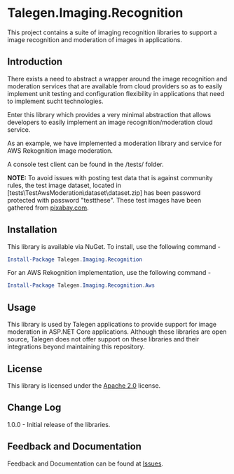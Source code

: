 # Talegen.Imaging.Recognition
This project contains a suite of imaging recognition libraries to support a image recognition and moderation of images in applications.

## Introduction
There exists a need to abstract a wrapper around the image recognition and moderation services that are available from cloud providers so as to easily implement unit testing and configuration flexibility in applications that need to 
implement sucht technologies.

Enter this library which provides a very minimal abstraction that allows developers to easily implement an image recognition/moderation cloud service.

As an example, we have implemented a moderation library and service for AWS Rekognition image moderation.

A console test client can be found in the /tests/ folder.

**NOTE:** To avoid issues with posting test data that is against community rules, the test image dataset, located in [tests\TestAwsModeration\dataset\dataset.zip] has been password protected with password "testthese". These test images have been gathered from [pixabay.com](https://pixabay.com).

## Installation
This library is available via NuGet. To install, use the following command - 

```powershell
Install-Package Talegen.Imaging.Recognition
```

For an AWS Rekognition implementation, use the following command -

```powershell
Install-Package Talegen.Imaging.Recognition.Aws
```

## Usage

This library is used by Talegen applications to provide support for image moderation in ASP.NET Core applications. Although these libraries are open source, Talegen does not offer support on these libraries and their integrations beyond maintaining this repository.

## License
This library is licensed under the [Apache 2.0](http://www.apache.org/licenses/LICENSE-2.0) license.

## Change Log
1.0.0 - Initial release of the libraries.

## Feedback and Documentation
Feedback and Documentation can be found at [Issues](https://github.com/Talegen/Talegen.Imaging.Recognition/issues).
